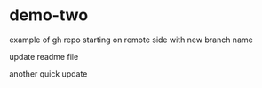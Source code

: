 # demo-two
example of gh repo starting on  remote side with new branch name

update readme file 

another quick update
